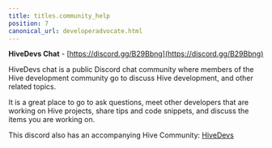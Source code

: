 ```yaml
---
title: titles.community_help
position: 7
canonical_url: developeradvocate.html
---
```

<!--
**Developer Advocate**

The members of the Hive Inc. development team are currently the main contributors to the Hive blockchain software. They oversee the open source [Hive](https://github.com/steemit/steem) GitHub repository, and maintain many of the open source [libraries](https://github.com/steemit) that developers use.

Hive’s [Developer Advocate](mailto:da@hive.blog) is here to make the process of developing for the Hive platform as smooth as possible. If you have any comments, concerns, or suggestions about how to improve the experience of developing applications with the Hive blockchain - please [reach out](mailto:da@hive.blog). 

The D.A. receives a lot of emails, but will respond as quickly as possible.
---
-->

**HiveDevs Chat** - [https://discord.gg/B29Bbng](https://discord.gg/B29Bbng)

HiveDevs chat is a public Discord chat community where members of the Hive development community go to discuss Hive development, and other related topics.

It is a great place to go to ask questions, meet other developers that are working on Hive projects, share tips and code snippets, and discuss the items you are working on.

This discord also has an accompanying Hive Community: [HiveDevs](https://hive.blog/trending/hive-139531)




  
